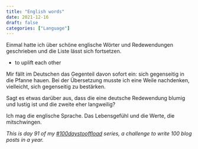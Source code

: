 ```yaml
---
title: "English words"
date: 2021-12-16
draft: false
categories: ["Language"]
---
```

Einmal hatte ich über schöne englische Wörter und Redewendungen geschrieben und die Liste lässt sich fortsetzen.

* to uplift each other

Mir fällt im Deutschen das Gegenteil davon sofort ein: sich gegenseitig in die Pfanne hauen. Bei der Übersetzung musste ich eine Weile nachdenken, vielleicht, sich gegenseitig zu bestärken.

Sagt es etwas darüber aus, dass die eine deutsche Redewendung blumig und lustig ist und die zweite eher langweilig?

Ich mag die englische Sprache. Das Lebensgefühl und die Werte, die mitschwingen.

_This is day 91 of my [#100daystooffload](https://100daystooffload.com/) series, a challenge to write 100 blog posts in a year._